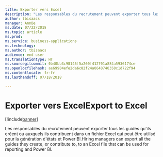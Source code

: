```yaml
---
title: Exporter vers Excel
description: "Les responsables du recrutement peuvent exporter tous les guides qu'ils créent ou auxquels ils contribuent dans un fichier Excel qui peut être utilisé pour la génération d'états et Power BI."
author: tbisaacs
manager: AnnBe
ms.date: 07/22/2018
ms.topic: article
ms.prod: 
ms.service: business-applications
ms.technology: 
ms.author: tbisaacs
audience: end user
ms.translationtype: HT
ms.sourcegitcommit: 0b40bb3c98145f5a260f412701a884a5936174ce
ms.openlocfilehash: ae69904efe2da6c82f24a0640740350c1d722f94
ms.contentlocale: fr-fr
ms.lasthandoff: 07/18/2018

---
```

#  <a name="export-to-excel"></a><span data-ttu-id="e55a7-103">Exporter vers Excel</span><span class="sxs-lookup"><span data-stu-id="e55a7-103">Export to Excel</span></span>

[!include[banner](../../../includes/banner.md)]

<span data-ttu-id="e55a7-104">Les responsables du recrutement peuvent exporter tous les guides qu'ils créent ou auxquels ils contribuent dans un fichier Excel qui peut être utilisé pour la génération d'états et Power BI.</span><span class="sxs-lookup"><span data-stu-id="e55a7-104">Hiring managers can export all the guides they create, or contribute to, to an Excel file that can be used for reporting and Power BI.</span></span>

